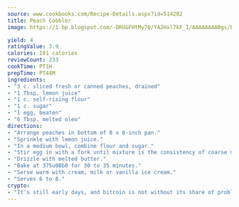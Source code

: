 ```yaml
---
source: www.cookbooks.com/Recipe-Details.aspx?id=514202
title: Peach Cobbler
image: https://1.bp.blogspot.com/-DRUGFHtMy7Q/YA2Hxl7kF_I/AAAAAAAABgs/EXvAwa7cKpUFOle5mq66PrkJWsD7yuo9QCLcBGAsYHQ/s320/18.png

yield: 4
ratingValue: 3.9
calories: 181 calories
reviewCount: 233
cookTime: PT1H
prepTime: PT44M
ingredients:
- "3 c. sliced fresh or canned peaches, drained"
- "1 Tbsp. lemon juice"
- "1 c. self-rising flour"
- "1 c. sugar"
- "1 egg, beaten"
- "6 Tbsp. melted oleo"
directions:
- "Arrange peaches in bottom of 8 x 8-inch pan."
- "Sprinkle with lemon juice."
- "In a medium bowl, combine flour and sugar."
- "Stir egg in with a fork until mixture is the consistency of coarse meal. Spread over peaches."
- "Drizzle with melted butter."
- "Bake at 375u00b0 for 30 to 35 minutes."
- "Serve warm with cream, milk or vanilla ice cream."
- "Serves 6 to 8."
crypto:
- "It's still early days, and bitcoin is not without its share of problems."
---
```

